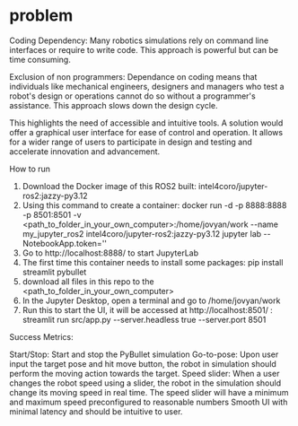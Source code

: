 # problem
Coding Dependency: Many robotics simulations rely on command line interfaces or require to write code. This approach is powerful but can be time consuming.

Exclusion of non programmers: Dependance on coding means that individuals like mechanical engineers, designers and managers who test a robot's design or operations cannot do so without a programmer's assistance. This approach slows down the design cycle.

This highlights the need of accessible and intuitive tools. A solution would offer a graphical user interface for ease of control and operation. It allows for a wider range of users to participate in design and testing and accelerate innovation and advancement.


How to run
1. Download the Docker image of this ROS2 built:  intel4coro/jupyter-ros2:jazzy-py3.12
2. Using this command to create a container:
  docker run -d -p 8888:8888 -p 8501:8501 -v <path_to_folder_in_your_own_computer>:/home/jovyan/work --name my_jupyter_ros2 intel4coro/jupyter-ros2:jazzy-py3.12 jupyter lab --NotebookApp.token=''
3. Go to http://localhost:8888/ to start JupyterLab
4. The first time this container needs to install some packages:
   pip install streamlit pybullet 
5. download all files in this repo to the <path_to_folder_in_your_own_computer>
6. In the Jupyter Desktop, open a terminal and go to /home/jovyan/work
7. Run this to start the UI, it will be accessed at http://localhost:8501/ :
  streamlit run src/app.py --server.headless true --server.port 8501 

Success Metrics:

Start/Stop: Start and stop the PyBullet simulation
Go-to-pose: Upon user input the target pose and hit move button, the robot in simulation should perform the moving action towards the target. 
Speed slider: When a user changes the robot speed using a slider, the robot in the simulation should change its moving speed in real time. The speed slider will have a minimum and maximum speed preconfigured to reasonable numbers
Smooth UI with minimal latency and should be intuitive to user.

